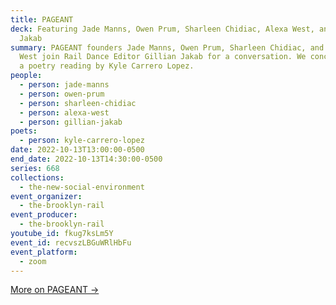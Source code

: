 ```yaml
---
title: PAGEANT
deck: Featuring Jade Manns, Owen Prum, Sharleen Chidiac, Alexa West, and Gillian
  Jakab
summary: PAGEANT founders Jade Manns, Owen Prum, Sharleen Chidiac, and Alexa
  West join Rail Dance Editor Gillian Jakab for a conversation. We conclude with
  a poetry reading by Kyle Carrero Lopez.
people:
  - person: jade-manns
  - person: owen-prum
  - person: sharleen-chidiac
  - person: alexa-west
  - person: gillian-jakab
poets:
  - person: kyle-carrero-lopez
date: 2022-10-13T13:00:00-0500
end_date: 2022-10-13T14:30:00-0500
series: 668
collections:
  - the-new-social-environment
event_organizer:
  - the-brooklyn-rail
event_producer:
  - the-brooklyn-rail
youtube_id: fkug7ksLm5Y
event_id: recvszLBGuWRlHbFu
event_platform:
  - zoom
---
```

[M﻿ore on PAGEANT →](https://pageant.space/)